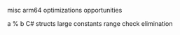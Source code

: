 misc arm64 optimizations opportunities


a % b 
C# structs
large constants
range check elimination



